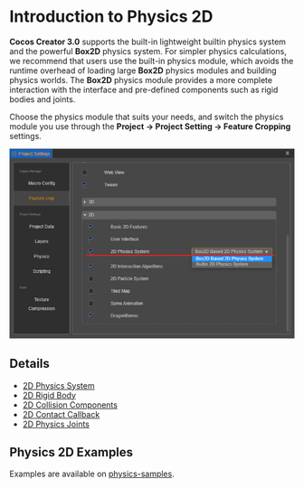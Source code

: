 # Introduction to Physics 2D

__Cocos Creator 3.0__ supports the built-in lightweight builtin physics system and the powerful __Box2D__ physics system. For simpler physics calculations, we recommend that users use the built-in physics module, which avoids the runtime overhead of loading large __Box2D__ physics modules and building physics worlds. The __Box2D__ physics module provides a more complete interaction with the interface and pre-defined components such as rigid bodies and joints.

Choose the physics module that suits your needs, and switch the physics module you use through the **Project -> Project Setting -> Feature Cropping** settings.

![Module Setup](./image/module.png)

## Details

- [2D Physics System](./physics-2d-system.md)
- [2D Rigid Body](./physics-2d-rigid-body.md)
- [2D Collision Components](./physics-2d-collider.md)
- [2D Contact Callback](./physics-2d-contact-callback.md)
- [2D Physics Joints](./physics-2d-joint.md)

## Physics 2D Examples

Examples are available on [physics-samples](https://github.com/cocos-creator/physics-samples/tree/v3.0/2d).
